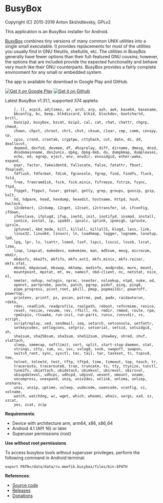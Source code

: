 # BusyBox

Copyright (C) 2015-2019 Anton Skshidlevsky, GPLv2

This application is an BusyBox installer for Android.

[BusyBox](http://busybox.net) combines tiny versions of many common UNIX utilities into a single small executable. It provides replacements for most of the utilities you usually find in GNU fileutils, shellutils, etc. The utilities in BusyBox generally have fewer options than their full-featured GNU cousins; however, the options that are included provide the expected functionality and behave very much like their GNU counterparts. BusyBox provides a fairly complete environment for any small or embedded system.

The app is available for download in Google Play and GitHub.

<a href="https://play.google.com/store/apps/details?id=ru.meefik.busybox"><img src="https://gist.githubusercontent.com/meefik/54a54afa7cc1dc600bdb855cb7895a4a/raw/ad617c006a1ac28d067c9a87cec60199ca8fef7c/get-it-on-google-play.png" alt="Get it on Google Play"></a>
<a href="https://github.com/meefik/busybox/releases/latest"><img src="https://gist.githubusercontent.com/meefik/54a54afa7cc1dc600bdb855cb7895a4a/raw/ad617c006a1ac28d067c9a87cec60199ca8fef7c/get-apk-from-github.png" alt="Get it on Github"></a>

Latest BusyBox v1.31.1, supported 374 applets:

        [, [[, acpid, adjtimex, ar, arch, arp, ash, awk, base64, basename,
        bbconfig, bc, beep, blkdiscard, blkid, blockdev, bootchartd, brctl,
        bunzip2, busybox, bzcat, bzip2, cal, cat, chat, chattr, chgrp, chmod,
        chown, chpst, chroot, chrt, chvt, cksum, clear, cmp, comm, conspy, cp,
        cpio, crond, crontab, cryptpw, cttyhack, cut, date, dc, dd, deallocvt,
        depmod, devfsd, devmem, df, dhcprelay, diff, dirname, dmesg, dnsd,
        dnsdomainname, dos2unix, dpkg, dpkg-deb, du, dumpkmap, dumpleases,
        echo, ed, egrep, eject, env, envdir, envuidgid, ether-wake, expand,
        expr, factor, fakeidentd, fallocate, false, fatattr, fbset, fbsplash,
        fdflush, fdformat, fdisk, fgconsole, fgrep, find, findfs, flock, fold,
        free, freeramdisk, fsck, fsck.minix, fsfreeze, fstrim, fsync, ftpd,
        ftpget, ftpput, fuser, getopt, getty, grep, groups, gunzip, gzip, halt,
        hd, hdparm, head, hexdump, hexedit, hostname, httpd, hush, hwclock,
        i2cdetect, i2cdump, i2cget, i2cset, i2ctransfer, id, ifconfig, ifdown,
        ifenslave, ifplugd, ifup, inetd, init, inotifyd, insmod, install,
        ionice, iostat, ip, ipaddr, ipcalc, iplink, ipneigh, iproute, iprule,
        iptunnel, kbd_mode, kill, killall, killall5, klogd, less, link,
        linux32, linux64, linuxrc, ln, loadkmap, logger, logname, losetup, lpd,
        lpq, lpr, ls, lsattr, lsmod, lsof, lspci, lsscsi, lsusb, lzcat, lzma,
        lzop, lzopcat, makedevs, makemime, man, md5sum, mesg, microcom, mkdir,
        mkdosfs, mke2fs, mkfifo, mkfs.ext2, mkfs.minix, mkfs.reiser, mkfs.vfat,
        mknod, mkpasswd, mkswap, mktemp, modinfo, modprobe, more, mount,
        mountpoint, mpstat, mt, mv, nameif, nbd-client, nc, netstat, nice, nl,
        nmeter, nohup, nologin, nproc, nsenter, nslookup, ntpd, nuke, od,
        openvt, partprobe, paste, patch, pgrep, pidof, ping, ping6,
        pipe_progress, pivot_root, pkill, pmap, popmaildir, poweroff, powertop,
        printenv, printf, ps, pscan, pstree, pwd, pwdx, raidautorun, rdate,
        rdev, readlink, readprofile, realpath, reboot, reformime, renice,
        reset, resize, resume, rev, rfkill, rm, rmdir, rmmod, route, rpm,
        rpm2cpio, rtcwake, run-init, run-parts, runsv, runsvdir, rx, script,
        scriptreplay, sed, sendmail, seq, setarch, setconsole, setfattr,
        setkeycodes, setlogcons, setpriv, setserial, setsid, setuidgid, sh,
        sha1sum, sha256sum, sha3sum, sha512sum, showkey, shred, shuf, slattach,
        sleep, smemcap, softlimit, sort, split, start-stop-daemon, stat,
        strings, stty, sum, sv, svc, svlogd, svok, swapoff, swapon,
        switch_root, sync, sysctl, tac, tail, tar, taskset, tc, tcpsvd, tee,
        telnet, telnetd, test, tftp, tftpd, time, timeout, top, touch, tr,
        traceroute, traceroute6, true, truncate, ts, tty, ttysize, tunctl,
        tune2fs, ubiattach, ubidetach, ubimkvol, ubirmvol, ubirsvol,
        ubiupdatevol, udhcpc, udhcpd, udpsvd, uevent, umount, uname,
        uncompress, unexpand, uniq, unix2dos, unlink, unlzma, unlzop, unshare,
        unxz, unzip, uptime, usleep, uudecode, uuencode, vconfig, vi, volname,
        watch, watchdog, wc, wget, which, whoami, whois, xargs, xxd, xz, xzcat,
        yes, zcat, zcip

**Requirements**:

* Device with architecture arm, arm64, x86, x86_64
* Android 4.1 (API 16) or later
* Superuser permissions (root)

**Use without root permissions**

To access busybox tools without superuser privileges, perform the following command in Android terminal:

    export PATH=/data/data/ru.meefik.busybox/files/bin:$PATH

**References**:

* [Source code](https://github.com/meefik/busybox)
* [Releases](https://github.com/meefik/busybox/releases)
* [Donations](https://meefik.github.io/donate)
